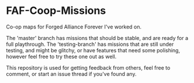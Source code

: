 # FAF-Coop-Missions
Co-op maps for Forged Alliance Forever I've worked on.

The 'master' branch has missions that should be stable, and are ready for a full playthrough.
The 'testing-branch' has missions that are still under testing, and might be glitchy, or have features that need some polishing, however feel free to try these one out as well.

This repository is used for getting feedback from others, feel free to comment, or start an issue thread if you've found any.
